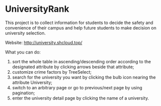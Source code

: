 # UniversityRank
This project is to collect information for students to decide the safety and convenience of their campus and help future students to make decision on university selection. 

Website: http://university.shcloud.top/

What you can do:
1. sort the whole table in ascending/descending order according to the designated attribute by clicking arrows beside that attribute;
2. customize crime factors by TreeSelect;
3. search for the university you want by clicking the bulb icon nearing the attribute University;
4. switch to an arbitrary page or go to previous/next page by using pagination;
5. enter the university detail page by clicking the name of a university.
